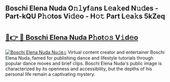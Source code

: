 ## Boschi Elena Nuda O𝚗𝚕yf𝚊ns L𝚎a𝚔ed N𝚞𝚍es - Part-kQU P𝚑𝚘tos Vi𝚍𝚎o - H𝚘𝚝 Part L𝚎a𝚔s 5kZeq

# <h2><a href="http://kf99g6d.oniu.top/?m=Boschi+Elena+Nuda">🔗👉 🔴 Boschi Elena Nuda P𝚑ot𝚘𝚜 V𝚒d𝚎o</a></h2>

[![Boschi Elena Nuda Nu𝚍e𝚜](https://i.imgur.com/0qMVB7G.gif)](http://kf99g6d.oniu.top/?m=Boschi+Elena+Nuda)
Virtual content creator and entertainer Boschi Elena Nuda, famed for publishing dance and lifestyle tutorials through popular dance moves and brief clips. Boschi Elena Nuda's public image is characterized by its openness and accessibility, but the depths of his personal life remain a captivating mystery.  
